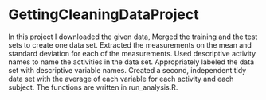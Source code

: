 # GettingCleaningDataProject
In this project I downloaded the given data, Merged the training and the test sets to create one data set. Extracted the measurements on the mean and standard deviation for each of the measurements. Used descriptive activity names to name the activities in the data set. Appropriately labeled the data set with descriptive variable names. Created a second, independent tidy data set with the average of each variable for each activity and each subject. The functions are written in run_analysis.R.
